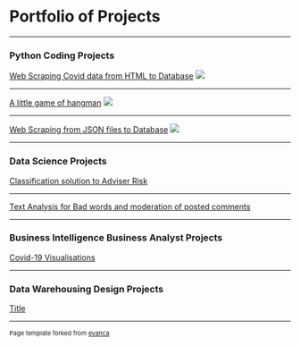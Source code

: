 # Portfolio of Projects 

---

### Python Coding Projects

[Web Scraping Covid data from HTML to Database](/sample_page)
<img src="images/dummy_thumbnail.jpg?raw=true"/>

---
[A little game of hangman](/pdf/sample_presentation.pdf)
<img src="images/dummy_thumbnail.jpg?raw=true"/>

---
[Web Scraping from JSON files to Database](http://example.com/)
<img src="images/dummy_thumbnail.jpg?raw=true"/>

---

### Data Science Projects

[Classification solution to Adviser Risk](http://example.com/)

---
[Text Analysis for Bad words and moderation of posted comments](http://example.com/)

---

### Business Intelligence Business Analyst Projects

[Covid-19 Visualisations](http://example.com/)

---
### Data Warehousing Design Projects

[Title](http://example.com/)



---
<p style="font-size:11px">Page template forked from <a href="https://github.com/evanca/quick-portfolio">evanca</a></p>
<!-- Remove above link if you don't want to attibute -->
